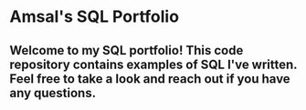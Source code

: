# Amsal's SQL Portfolio 

## Welcome to my SQL portfolio! This code repository contains examples of SQL I've written. Feel free to take a look and reach out if you have any questions.
